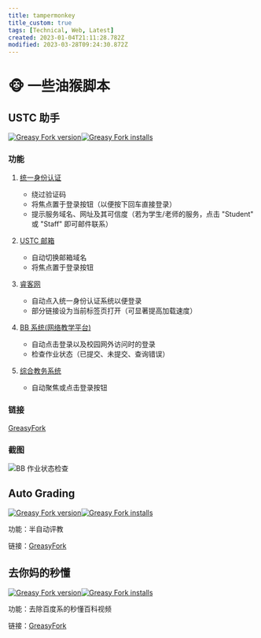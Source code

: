 ```yaml
---
title: tampermonkey
title_custom: true
tags: [Technical, Web, Latest]
created: 2023-01-04T21:11:28.782Z
modified: 2023-03-28T09:24:30.872Z
---
```


# 🐵 一些油猴脚本

## USTC 助手

[![Greasy Fork version](https://img.shields.io/greasyfork/v/453530)![Greasy Fork installs](https://img.shields.io/greasyfork/dt/453530)](https://greasyfork.org/zh-CN/scripts/453530)

### 功能

1. [统一身份认证](https://passport.ustc.edu.cn/)
    - 绕过验证码
    - 将焦点置于登录按钮（以便按下回车直接登录）
    - 提示服务域名、网址及其可信度（若为学生/老师的服务，点击 "Student" 或 "Staff" 即可邮件联系）

2. [USTC 邮箱](https://mail.ustc.edu.cn/)
    - 自动切换邮箱域名
    - 将焦点置于登录按钮

3. [睿客网](https://rec.ustc.edu.cn/)
    - 自动点入统一身份认证系统以便登录
    - 部分链接设为当前标签页打开（可显著提高加载速度）

4. [BB 系统(网络教学平台)](https://www.bb.ustc.edu.cn/)
    - 自动点击登录以及校园网外访问时的登录
    - 检查作业状态（已提交、未提交、查询错误）

5. [综合教务系统](https://jw.ustc.edu.cn)
    - 自动聚焦或点击登录按钮

### 链接

[GreasyFork](https://greasyfork.org/zh-CN/scripts/453530-ustc-helper)

### 截图

![BB 作业状态检查](@attachment/bb.png)

## Auto Grading

[![Greasy Fork version](https://img.shields.io/greasyfork/v/457282)![Greasy Fork installs](https://img.shields.io/greasyfork/dt/457282)](https://greasyfork.org/zh-CN/scripts/457282)

功能：半自动评教

链接：[GreasyFork](https://greasyfork.org/zh-CN/scripts/457282-auto-grading)

## 去你妈的秒懂

[![Greasy Fork version](https://img.shields.io/greasyfork/v/430869)![Greasy Fork installs](https://img.shields.io/greasyfork/dt/430869)](https://greasyfork.org/zh-CN/scripts/430869)

功能：去除百度系的秒懂百科视频

链接：[GreasyFork](https://greasyfork.org/zh-CN/scripts/430869-%E5%8E%BB%E4%BD%A0%E5%A6%88%E7%9A%84%E7%A7%92%E6%87%82)